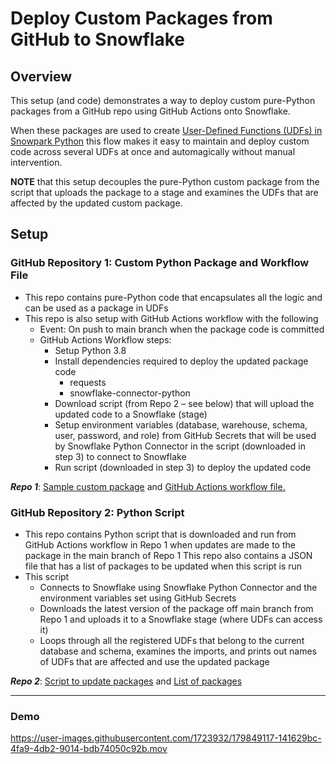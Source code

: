 # Deploy Custom Packages from GitHub to Snowflake

## Overview

This setup (and code) demonstrates a way to deploy custom pure-Python packages from a GitHub repo using GitHub Actions onto Snowflake.

When these packages are used to create [User-Defined Functions (UDFs) in Snowpark Python](https://docs.snowflake.com/en/developer-guide/udf/python/udf-python-creating.html#label-udf-python-stage) this flow makes it easy to maintain and deploy custom code across several UDFs at once and automagically without manual intervention.

**NOTE** that this setup decouples the pure-Python custom package from the script that uploads the package to a stage and examines the UDFs that are affected by the updated custom package.

## Setup

### GitHub Repository 1: Custom Python Package and Workflow File
* This repo contains pure-Python code that encapsulates all the logic and can be used as a package in UDFs
* This repo is also setup with GitHub Actions workflow with the following
   * Event: On push to main branch when the package code is committed  
   * GitHub Actions Workflow steps:
     * Setup Python 3.8
     * Install dependencies required to deploy the updated package code
       * requests
       * snowflake-connector-python
     * Download script (from Repo 2 – see below) that will upload the updated code to a Snowflake (stage)
     * Setup environment variables (database, warehouse, schema, user, password, and role) from GitHub Secrets that will be used by Snowflake Python Connector in the script (downloaded in step 3) to connect to Snowflake
     * Run script (downloaded in step 3) to deploy the updated code
     
***Repo 1***:  [Sample custom package](https://github.com/iamontheinet/user-defined-functions/blob/main/do_something_cool.py) and [GitHub Actions workflow file.](https://github.com/iamontheinet/user-defined-functions/blob/main/.github/workflows/python-app.yml)

### GitHub Repository 2: Python Script 
* This repo contains Python script that is downloaded and run from GitHub Actions workflow in Repo 1 when updates are made to the package in the main branch of Repo 1
This repo also contains a JSON file that has a list of packages to be updated when this script is run
* This script 
   * Connects to Snowflake using Snowflake Python Connector and the environment variables set using GitHub Secrets
   * Downloads the latest version of the package off main branch from Repo 1 and uploads it to a Snowflake stage (where UDFs can access it)
   * Loops through all the registered UDFs that belong to the current database and schema, examines the imports, and prints out names of UDFs that are affected and use the updated package

***Repo 2***: [Script to update packages](https://github.com/iamontheinet/c-i-c-d/blob/main/update_packages.py) and [List of packages](https://github.com/iamontheinet/c-i-c-d/blob/main/packages_list.json)

___

### Demo

https://user-images.githubusercontent.com/1723932/179849117-141629bc-4fa9-4db2-9014-bdb74050c92b.mov

